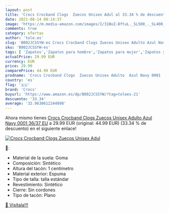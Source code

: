 ```yaml
---
layout: post
title: 'Crocs Crocband Clogs  Zuecos Unisex Adul al 33.34 % de descuento'
date: 2021-08-14 00:14:37
image: 'https://m.media-amazon.com/images/I/31BoZ-DftuL._SL500_._SL400_.jpg'
comments: true
category: ofertas
author: 'tole.es'
slug: 'B002JCSSYW-es Crocs Crocband Clogs Zuecos Unisex Adulto Azul Navy 0001...'
sku: 'B002JCSSYW-es'
tags: [ 'Zapatos','Zapatos para hombre','Zapatos para mujer','Zapatos y complementos','Zuecos de mujer','Zuecos y mules de mujer','Zuecos y mules para hombre','crocs','zuecos', ]
actualPrice: 29.99 EUR
currency: EUR
price: 29.99
comparePrice: 44.99 EUR
prodname: 'Crocs Crocband Clogs  Zuecos Unisex Adulto  Azul Navy 0001  36/37 EU'
country: 'es'
flag: '🇪🇸'
brand: 'Crocs'
buyurl: 'https://www.amazon.es/dp/B002JCSSYW/?tag=tolees-21'
descuento: '33.34'
average: '32.9630612244898'
---
```


Ahora mismo tienes [Crocs Crocband Clogs  Zuecos Unisex Adulto  Azul Navy 0001  36/37 EU](https://www.amazon.es/dp/B002JCSSYW/?tag=tolees-21) a 29.99 EUR (original: 44.99 EUR) (33.34 %  de descuento) en el siguiente enlace!

[![Crocs Crocband Clogs  Zuecos Unisex Adul](https://m.media-amazon.com/images/I/31BoZ-DftuL._SL500_._SL400_.jpg)](https://www.amazon.es/dp/B002JCSSYW/?tag=tolees-21)

🔎:

- Material de la suela: Goma
- Composición: Sintético
- Altura del tacón: 1 centímetro
- Material exterior: Espuma
- Tipo de talla: talla estándar
- Revestimiento: Sintético
- Cierre: Sin cordones
- Tipo de tacón: Plano

[🛒 Visítala!!!](https://www.amazon.es/dp/B002JCSSYW/?tag=tolees-21)
